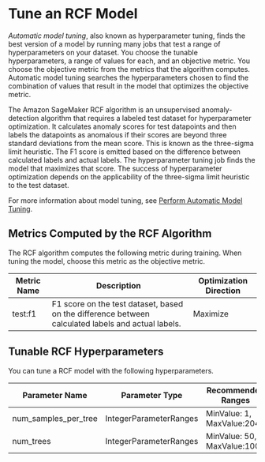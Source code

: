 # Tune an RCF Model<a name="random-cut-forest-tuning"></a>

*Automatic model tuning*, also known as hyperparameter tuning, finds the best version of a model by running many jobs that test a range of hyperparameters on your dataset\. You choose the tunable hyperparameters, a range of values for each, and an objective metric\. You choose the objective metric from the metrics that the algorithm computes\. Automatic model tuning searches the hyperparameters chosen to find the combination of values that result in the model that optimizes the objective metric\.

The Amazon SageMaker RCF algorithm is an unsupervised anomaly\-detection algorithm that requires a labeled test dataset for hyperparameter optimization\. It calculates anomaly scores for test datapoints and then labels the datapoints as anomalous if their scores are beyond three standard deviations from the mean score\. This is known as the three\-sigma limit heuristic\. The F1 score is emitted based on the difference between calculated labels and actual labels\. The hyperparameter tuning job finds the model that maximizes that score\. The success of hyperparameter optimization depends on the applicability of the three\-sigma limit heuristic to the test dataset\.

For more information about model tuning, see [Perform Automatic Model Tuning](automatic-model-tuning.md)\.

## Metrics Computed by the RCF Algorithm<a name="random-cut-forest-metrics"></a>

The RCF algorithm computes the following metric during training\. When tuning the model, choose this metric as the objective metric\.


| Metric Name | Description | Optimization Direction | 
| --- | --- | --- | 
| test:f1 | F1 score on the test dataset, based on the difference between calculated labels and actual labels\. | Maximize | 

## Tunable RCF Hyperparameters<a name="random-cut-forest-tunable-hyperparameters"></a>

You can tune a RCF model with the following hyperparameters\.


| Parameter Name | Parameter Type | Recommended Ranges | 
| --- | --- | --- | 
| num\_samples\_per\_tree | IntegerParameterRanges | MinValue: 1, MaxValue:2048 | 
| num\_trees | IntegerParameterRanges | MinValue: 50, MaxValue:1000 | 